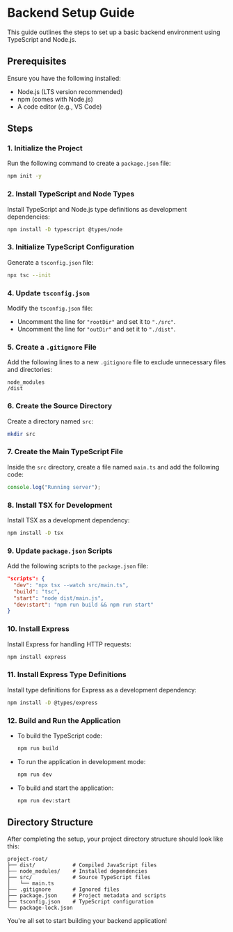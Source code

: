 # Backend Setup Guide

This guide outlines the steps to set up a basic backend environment using TypeScript and Node.js.

## Prerequisites
Ensure you have the following installed:
- Node.js (LTS version recommended)
- npm (comes with Node.js)
- A code editor (e.g., VS Code)

## Steps

### 1. Initialize the Project
Run the following command to create a `package.json` file:
```bash
npm init -y
```


### 2. Install TypeScript and Node Types
Install TypeScript and Node.js type definitions as development dependencies:
```bash
npm install -D typescript @types/node
```

### 3. Initialize TypeScript Configuration
Generate a `tsconfig.json` file:
```bash
npx tsc --init
```

### 4. Update `tsconfig.json`
Modify the `tsconfig.json` file:
- Uncomment the line for `"rootDir"` and set it to `"./src"`.
- Uncomment the line for `"outDir"` and set it to `"./dist"`.

### 5. Create a `.gitignore` File
Add the following lines to a new `.gitignore` file to exclude unnecessary files and directories:
```
node_modules
/dist
```

### 6. Create the Source Directory
Create a directory named `src`:
```bash
mkdir src
```

### 7. Create the Main TypeScript File
Inside the `src` directory, create a file named `main.ts` and add the following code:
```typescript
console.log("Running server");
```

### 8. Install TSX for Development
Install TSX as a development dependency:
```bash
npm install -D tsx
```

### 9. Update `package.json` Scripts
Add the following scripts to the `package.json` file:
```json
"scripts": {
  "dev": "npx tsx --watch src/main.ts",
  "build": "tsc",
  "start": "node dist/main.js",
  "dev:start": "npm run build && npm run start"
}
```

### 10. Install Express
Install Express for handling HTTP requests:
```bash
npm install express
```

### 11. Install Express Type Definitions
Install type definitions for Express as a development dependency:
```bash
npm install -D @types/express
```

### 12. Build and Run the Application
- To build the TypeScript code:
  ```bash
  npm run build
  ```

- To run the application in development mode:
  ```bash
  npm run dev
  ```

- To build and start the application:
  ```bash
  npm run dev:start
  ```

## Directory Structure
After completing the setup, your project directory structure should look like this:
```
project-root/
├── dist/            # Compiled JavaScript files
├── node_modules/    # Installed dependencies
├── src/             # Source TypeScript files
│   └── main.ts
├── .gitignore       # Ignored files
├── package.json     # Project metadata and scripts
├── tsconfig.json    # TypeScript configuration
└── package-lock.json
```

You're all set to start building your backend application!